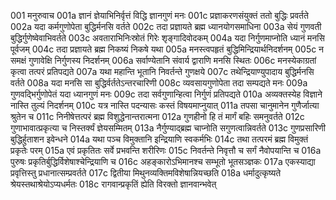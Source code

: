 001  मनुरुवाच
001a ज्ञानं ज्ञेयाभिनिर्वृत्तं विद्धि ज्ञानगुणं मनः
001c प्रज्ञाकरणसंयुक्तं ततो बुद्धिः प्रवर्तते
002a यदा कर्मगुणोपेता बुद्धिर्मनसि वर्तते
002c तदा प्रज्ञायते ब्रह्म ध्यानयोगसमाधिना
003a सेयं गुणवती बुद्धिर्गुणेष्वेवाभिवर्तते
003c अवताराभिनिःस्रोतं गिरेः शृङ्गादिवोदकम्
004a यदा निर्गुणमाप्नोति ध्यानं मनसि पूर्वजम्
004c तदा प्रज्ञायते ब्रह्म निकष्यं निकषे यथा
005a मनस्त्वपहृतं बुद्धिमिन्द्रियार्थनिदर्शनम्
005c न समक्षं गुणावेक्षि निर्गुणस्य निदर्शनम्
006a सर्वाण्येतानि संवार्य द्वाराणि मनसि स्थितः
006c मनस्येकाग्रतां कृत्वा तत्परं प्रतिपद्यते
007a यथा महान्ति भूतानि निवर्तन्ते गुणक्षये
007c तथेन्द्रियाण्युपादाय बुद्धिर्मनसि वर्तते
008a यदा मनसि सा बुद्धिर्वर्ततेऽन्तरचारिणी
008c व्यवसायगुणोपेता तदा सम्पद्यते मनः
009a गुणवद्भिर्गुणोपेतं यदा ध्यानगुणं मनः
009c तदा सर्वगुणान्हित्वा निर्गुणं प्रतिपद्यते
010a अव्यक्तस्येह विज्ञाने नास्ति तुल्यं निदर्शनम्
010c यत्र नास्ति पदन्यासः कस्तं विषयमाप्नुयात्
011a तपसा चानुमानेन गुणैर्जात्या श्रुतेन च
011c निनीषेत्तत्परं ब्रह्म विशुद्धेनान्तरात्मना
012a गुणहीनो हि तं मार्गं बहिः समनुवर्तते
012c गुणाभावात्प्रकृत्या च निस्तर्क्यं ज्ञेयसम्मितम्
013a नैर्गुण्याद्ब्रह्म चाप्नोति सगुणत्वान्निवर्तते
013c गुणप्रसारिणी बुद्धिर्हुताशन इवेन्धने
014a यथा पञ्च विमुक्तानि इन्द्रियाणि स्वकर्मभिः
014c तथा तत्परमं ब्रह्म विमुक्तं प्रकृतेः परम्
015a एवं प्रकृतितः सर्वे प्रभवन्ति शरीरिणः
015c निवर्तन्ते निवृत्तौ च सर्गं नैवोपयान्ति च
016a पुरुषः प्रकृतिर्बुद्धिर्विशेषाश्चेन्द्रियाणि च
016c अहङ्कारोऽभिमानश्च सम्भूतो भूतसञ्ज्ञकः
017a एकस्याद्या प्रवृत्तिस्तु प्रधानात्सम्प्रवर्तते
017c द्वितीया मिथुनव्यक्तिमविशेषान्नियच्छति
018a धर्मादुत्कृष्यते श्रेयस्तथाश्रेयोऽप्यधर्मतः
018c रागवान्प्रकृतिं ह्येति विरक्तो ज्ञानवान्भवेत्

